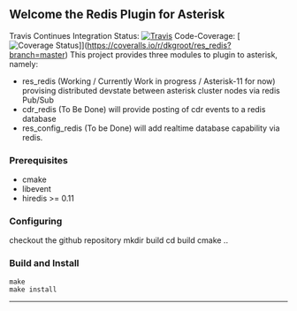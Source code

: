 ## Welcome the Redis Plugin for Asterisk

Travis Continues Integration Status: [![Travis](http://img.shields.io/travis/dkgroot/res_redis.svg?style=flat)](https://travis-ci.org/dkgroot/res_redis)
Code-Coverage: [![Coverage Status](https://img.shields.io/coveralls/dkgroot/res_redis.svg)]](https://coveralls.io/r/dkgroot/res_redis?branch=master)
This project provides three modules to plugin to asterisk, namely:
- res_redis (Working / Currently Work in progress / Asterisk-11 for now)
  provising distributed devstate between asterisk cluster nodes via redis Pub/Sub
- cdr_redis (To Be Done)
  will provide posting of cdr events to a redis database
- res_config_redis (To be Done)
  will add realtime database capability via redis.

### Prerequisites
- cmake
- libevent
- hiredis >= 0.11

### Configuring
checkout the github repository
    mkdir build
    cd build
    cmake ..

### Build and Install
    make
    make install

- - -
